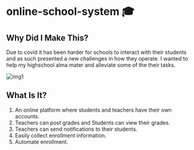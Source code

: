 # online-school-system 🎓

## Why Did I Make This?
Due to covid it has been harder for schools to interact with their students and as such presented a new challenges in how they operate.
I wanted to help my highschool alma mater and alleviate some of the their tasks. 

![img1](https://user-images.githubusercontent.com/61579578/92138117-90084480-ee40-11ea-90e5-fb2cd7d463aa.PNG)


## What Is It?
1. An online platform where students and teachers have their own accounts.
2. Teachers can post grades and Students can view their grades.
3. Teachers can send notifications to their students.
4. Easily collect enrollment information.
5. Automate enrollment.


